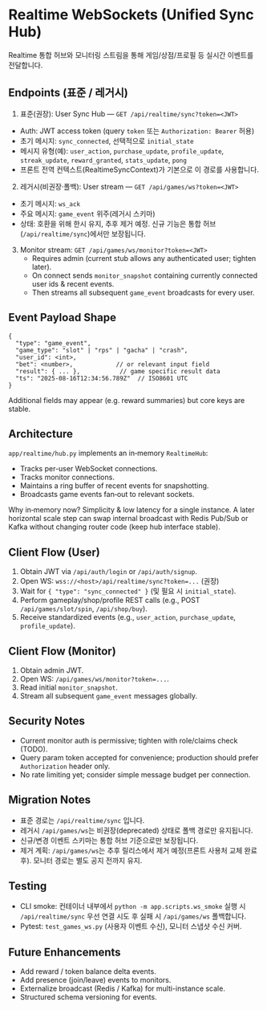 # Realtime WebSockets (Unified Sync Hub)

Realtime 통합 허브와 모니터링 스트림을 통해 게임/상점/프로필 등 실시간 이벤트를 전달합니다.

## Endpoints (표준 / 레거시)

1) 표준(권장): User Sync Hub — `GET /api/realtime/sync?token=<JWT>`
  - Auth: JWT access token (query `token` 또는 `Authorization: Bearer` 허용)
  - 초기 메시지: `sync_connected`, 선택적으로 `initial_state`
  - 메시지 유형(예): `user_action`, `purchase_update`, `profile_update`, `streak_update`, `reward_granted`, `stats_update`, `pong`
  - 프론트 전역 컨텍스트(RealtimeSyncContext)가 기본으로 이 경로를 사용합니다.

2) 레거시(비권장·폴백): User stream — `GET /api/games/ws?token=<JWT>`
  - 초기 메시지: `ws_ack`
  - 주요 메시지: `game_event` 위주(레거시 스키마)
  - 상태: 호환을 위해 한시 유지, 추후 제거 예정. 신규 기능은 통합 허브(`/api/realtime/sync`)에서만 보장됩니다.

3) Monitor stream: `GET /api/games/ws/monitor?token=<JWT>`
   - Requires admin (current stub allows any authenticated user; tighten later).
   - On connect sends `monitor_snapshot` containing currently connected user ids & recent events.
   - Then streams all subsequent `game_event` broadcasts for every user.

## Event Payload Shape
```
{
  "type": "game_event",
  "game_type": "slot" | "rps" | "gacha" | "crash",
  "user_id": <int>,
  "bet": <number>,            // or relevant input field
  "result": { ... },           // game specific result data
  "ts": "2025-08-16T12:34:56.789Z"  // ISO8601 UTC
}
```
Additional fields may appear (e.g. reward summaries) but core keys are stable.

## Architecture

`app/realtime/hub.py` implements an in‑memory `RealtimeHub`:
- Tracks per-user WebSocket connections.
- Tracks monitor connections.
- Maintains a ring buffer of recent events for snapshotting.
- Broadcasts game events fan‑out to relevant sockets.

Why in‑memory now? Simplicity & low latency for a single instance. A later horizontal scale step can swap internal broadcast with Redis Pub/Sub or Kafka without changing router code (keep hub interface stable).

## Client Flow (User)
1. Obtain JWT via `/api/auth/login` or `/api/auth/signup`.
2. Open WS: `wss://<host>/api/realtime/sync?token=...` (권장)
3. Wait for `{ "type": "sync_connected" }` (및 필요 시 `initial_state`).
4. Perform gameplay/shop/profile REST calls (e.g., POST `/api/games/slot/spin`, `/api/shop/buy`).
5. Receive standardized events (e.g., `user_action`, `purchase_update`, `profile_update`).

## Client Flow (Monitor)
1. Obtain admin JWT.
2. Open WS: `/api/games/ws/monitor?token=...`.
3. Read initial `monitor_snapshot`.
4. Stream all subsequent `game_event` messages globally.

## Security Notes
- Current monitor auth is permissive; tighten with role/claims check (TODO).
- Query param token accepted for convenience; production should prefer `Authorization` header only.
- No rate limiting yet; consider simple message budget per connection.

## Migration Notes
- 표준 경로는 `/api/realtime/sync` 입니다.
- 레거시 `/api/games/ws`는 비권장(deprecated) 상태로 폴백 경로만 유지됩니다.
- 신규/변경 이벤트 스키마는 통합 허브 기준으로만 보장됩니다.
- 제거 계획: `/api/games/ws`는 추후 릴리스에서 제거 예정(프론트 사용처 교체 완료 후). 모니터 경로는 별도 공지 전까지 유지.

## Testing
- CLI smoke: 컨테이너 내부에서 `python -m app.scripts.ws_smoke` 실행 시 `/api/realtime/sync` 우선 연결 시도 후 실패 시 `/api/games/ws` 폴백합니다.
- Pytest: `test_games_ws.py` (사용자 이벤트 수신), 모니터 스냅샷 수신 커버.

## Future Enhancements
- Add reward / token balance delta events.
- Add presence (join/leave) events to monitors.
- Externalize broadcast (Redis / Kafka) for multi-instance scale.
- Structured schema versioning for events.
